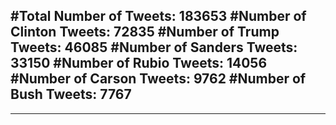 #Total Number of Tweets: 183653 
#Number of Clinton Tweets: 72835
#Number of Trump Tweets: 46085
#Number of Sanders Tweets: 33150
#Number of Rubio Tweets: 14056
#Number of Carson Tweets: 9762
#Number of Bush Tweets: 7767
---
---
